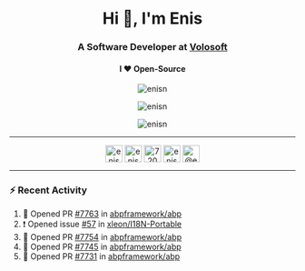 <h1 align="center">Hi 👋, I'm Enis</h1>
<h3 align="center">A Software Developer at <a href="/volosoft">Volosoft</a></h3>

<h4 align="center"> I ❤ Open-Source</h4>

<p align="center"> <img src="https://komarev.com/ghpvc/?username=enisn" alt="enisn" /> </p>

<p align="center">
<img src="https://github-readme-stats.vercel.app/api/top-langs/?username=enisn&layout=compact" alt="enisn" />
</p>

<p align="center">
<img src="https://github-readme-stats.vercel.app/api?username=enisn&show_icons=true" alt="enisn" />
</p>

<hr />

<p align="center">
<a href="https://dev.to/enisn" target="blank"><img align="center" src="https://cdn.jsdelivr.net/npm/simple-icons@3.0.1/icons/dev-dot-to.svg" alt="enisn" height="30" width="30" /></a>
<a href="https://twitter.com/enisnecipoglu" target="blank"><img align="center" src="https://cdn.jsdelivr.net/npm/simple-icons@3.0.1/icons/twitter.svg" alt="enisnecipoglu" height="30" width="30" /></a>
<a href="https://stackoverflow.com/users/7200126" target="blank"><img align="center" src="https://cdn.jsdelivr.net/npm/simple-icons@3.0.1/icons/stackoverflow.svg" alt="7200126" height="30" width="30" /></a>
<a href="https://instagram.com/enisnecipoglu" target="blank"><img align="center" src="https://cdn.jsdelivr.net/npm/simple-icons@3.0.1/icons/instagram.svg" alt="enisnecipoglu" height="30" width="30" /></a>
<a href="https://medium.com/@enis.necipoglu" target="blank"><img align="center" src="https://cdn.jsdelivr.net/npm/simple-icons@3.0.1/icons/medium.svg" alt="@enis.necipoglu" height="30" width="30" /></a>
</p>

<hr />

### :zap: Recent Activity

<!--START_SECTION:activity-->
1. 💪 Opened PR [#7763](https://github.com/abpframework/abp/pull/7763) in [abpframework/abp](https://github.com/abpframework/abp)
2. ❗️ Opened issue [#57](https://github.com/xleon/I18N-Portable/issues/57) in [xleon/I18N-Portable](https://github.com/xleon/I18N-Portable)
3. 💪 Opened PR [#7754](https://github.com/abpframework/abp/pull/7754) in [abpframework/abp](https://github.com/abpframework/abp)
4. 💪 Opened PR [#7745](https://github.com/abpframework/abp/pull/7745) in [abpframework/abp](https://github.com/abpframework/abp)
5. 💪 Opened PR [#7731](https://github.com/abpframework/abp/pull/7731) in [abpframework/abp](https://github.com/abpframework/abp)
<!--END_SECTION:activity-->
